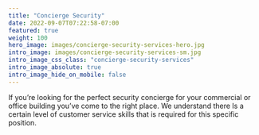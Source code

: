 ```yaml
---
title: "Concierge Security"
date: 2022-09-07T07:22:58-07:00
featured: true
weight: 100
hero_image: images/concierge-security-services-hero.jpg
intro_image: images/concierge-security-services-sm.jpg
intro_image_css_class: "concierge-security-services"
intro_image_absolute: true
intro_image_hide_on_mobile: false
---
```


If you’re looking for the perfect security concierge for your commercial or office building you’ve come to the right place.  We understand there Is a certain level of customer service skills that is required for this specific position.  